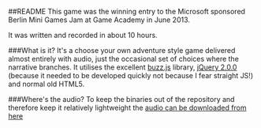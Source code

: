 ##README
This game was the winning entry to the Microsoft sponsored Berlin Mini Games Jam at Game Academy in June 2013.

It was written and recorded in about 10 hours.

###What is it?
It's a choose your own adventure style game delivered almost entirely with audio, just the occasional set of choices where the narrative branches. It utilises the excellent  [buzz.js](http://https://github.com/jaysalvat/buzz) library, [jQuery 2.0.0](https://github.com/jquery/jquery) (because it needed to be developed quickly not because I fear straight JS!) and normal old HTML5.

###Where's the audio?
To keep the binaries out of the repository and therefore keep it relatively lightweight the [audio can be downloaded from here](https://www.dropbox.com/sh/ngws4r729bswajj/dKGGDrbqcI)
